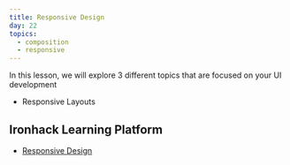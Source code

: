 ```yaml
---
title: Responsive Design
day: 22
topics:
  - composition
  - responsive
---
```


In this lesson, we will explore 3 different topics that are focused on your UI development

- Responsive Layouts


Ironhack Learning Platform
-------------
- [Responsive Design](http://learn.ironhack.com/#/learning_unit/3433)
